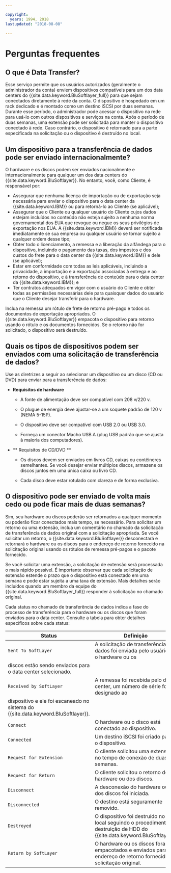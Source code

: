 ```yaml
---

copyright:
  years: 1994, 2018
lastupdated: "2018-08-08"

---
```



# Perguntas frequentes

## O que é Data Transfer?

Esse serviço permite que os usuários autorizados (geralmente o administrador da conta) enviem dispositivos compatíveis para um
dos data centers do {{site.data.keyword.BluSoftlayer_full}} para que sejam conectados diretamente à rede da conta. O dispositivo é hospedado em um rack dedicado e é montado como um destino iSCSI por duas semanas. Durante esse período, o administrador pode acessar o dispositivo na rede para usá-lo com outros dispositivos e serviços na conta. Após o período de duas semanas, uma extensão pode ser solicitada para manter o dispositivo conectado à rede. Caso contrário, o dispositivo é retornado para a parte especificada na solicitação ou o dispositivo é destruído no local.

## Um dispositivo para a transferência de dados pode ser enviado internacionalmente?

O hardware e os discos podem ser enviados nacionalmente e internacionalmente para qualquer um dos data centers do
{{site.data.keyword.BluSoftlayer}}. No entanto, você, como Cliente, é responsável por:

- Assegurar que nenhuma licença de importação ou de exportação seja necessária para enviar o dispositivo para o data center
da {{site.data.keyword.IBM}} ou para retorná-lo ao Cliente (se aplicável);
- Assegurar que o Cliente ou qualquer usuário do Cliente cujos dados estejam incluídos no conteúdo não esteja sujeito a nenhuma
norma governamental dos EUA que revogue ou negue os seus privilégios de exportação nos EUA. A {{site.data.keyword.IBM}} deverá ser notificada imediatamente se sua empresa ou qualquer usuário se tornar sujeito a qualquer ordem desse tipo;
- Obter todo o licenciamento, a remessa e a liberação da alfândega para o dispositivo, incluindo o pagamento das taxas, dos
impostos e dos custos do frete para o data center da {{site.data.keyword.IBM}} e dele (se aplicável);
- Estar em conformidade com todas as leis aplicáveis, incluindo a privacidade, a importação e a exportação associadas à entrega e ao retorno do dispositivo, e à transferência de conteúdo para o data center da {{site.data.keyword.IBM}}; e
- Ter contratos adequados em vigor com o usuário do Cliente e obter todas as permissões necessárias dele para quaisquer dados
do usuário que o Cliente desejar transferir para o hardware.

Inclua na remessa um rótulo de frete de retorno pré-pago e todos os documentos de exportação apropriados. O
{{site.data.keyword.BluSoftlayer}} empacota o dispositivo para retorno usando o rótulo e os documentos fornecidos. Se o
retorno não for solicitado, o dispositivo será destruído.


## Quais os tipos de dispositivos podem ser enviados com uma solicitação de transferência de dados?
Use as diretrizes a seguir ao selecionar um dispositivo ou um disco (CD ou DVD) para enviar para a transferência de dados:

- **Requisitos de hardware**

   - A fonte de alimentação deve ser compatível com 208 v/220 v.

   - O plugue de energia deve ajustar-se a um soquete padrão de 120 v (NEMA 5-15P).

   - O dispositivo deve ser compatível com USB 2.0 ou USB 3.0.

   - Forneça um conector Macho USB A (plug USB padrão que se ajusta à maioria dos computadores).

- ** Requisitos de CD/DVD **

   - Os discos devem ser enviados em livros CD, caixas ou contêineres semelhantes. Se você desejar enviar múltiplos discos, armazene os discos juntos em uma única caixa ou livro CD.

   - Cada disco deve estar rotulado com clareza e de forma exclusiva.

## O dispositivo pode ser enviado de volta mais cedo ou pode ficar mais de duas semanas?

Sim, seu hardware ou discos poderão ser retornados a qualquer momento ou poderão ficar conectados mais tempo, se necessário. Para solicitar um retorno ou uma extensão, inclua um comentário no chamado da solicitação de transferência de dados original com a solicitação apropriada. Se você solicitar um retorno, o {{site.data.keyword.BluSoftlayer}} desconectará e retornará o hardware ou os discos para o
endereço de retorno fornecido na solicitação original usando os rótulos de remessa pré-pagos e o pacote
fornecido.

Se você solicitar uma extensão, a solicitação de extensão será processada o mais rápido possível. É importante observar que cada solicitação de extensão estende o prazo que o dispositivo está conectado em uma semana e pode estar sujeita a uma taxa de extensão. Mais detalhes serão incluídos quando um membro da equipe do {{site.data.keyword.BluSoftlayer_full}} responder à
solicitação no chamado original.

Cada status no chamado de transferência de dados indica a fase do processo de transferência para o hardware ou os discos que
foram enviados para o data center. Consulte a tabela para obter detalhes específicos sobre cada status:

|Status 	| Definição |
|---------| -----------|
|`Sent To SoftLayer` |A solicitação de transferência de dados foi enviada pelo usuário e o hardware ou os
discos estão sendo enviados para o data center selecionado.|
|`Received by SoftLayer` |	A remessa foi recebida pelo data center, um número de série foi designado ao
dispositivo e ele foi escaneado no sistema do {{site.data.keyword.BluSoftlayer}}.|
|`Connect` |	O hardware ou o disco está conectado ao dispositivo.|
|`Connected` |	Um destino iSCSI foi criado para o dispositivo.|
|`Request for Extension` | O cliente solicitou uma extensão no tempo de conexão de duas semanas.|
|`Request for Return` | O cliente solicitou o retorno do hardware ou dos discos.|
|`Disconnect` |	A desconexão do hardware ou dos discos foi iniciada.|
|`Disconnected` |	O destino está seguramente removido.|
|`Destroyed` | O dispositivo foi destruído no local seguindo o procedimento de destruição de HDD do {{site.data.keyword.BluSoftlayer}}.|
|`Return by SoftLayer` |	O hardware ou os discos foram empacotados e enviados para o endereço de retorno fornecido na solicitação original.|
